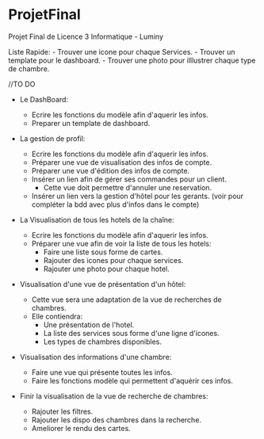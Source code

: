 # ProjetFinal
Projet Final de Licence 3 Informatique - Luminy

Liste Rapide:
    - Trouver une icone pour chaque Services.
    - Trouver un template pour le dashboard.
    - Trouver une photo pour illlustrer chaque type de chambre.

//TO DO

* Le DashBoard:
    - Ecrire les fonctions du modèle afin d'aquerir les infos.
    - Preparer un template de dashboard.

* La gestion de profil:
    - Ecrire les fonctions du modèle afin d'aquerir les infos.
    - Préparer une vue de visualisation des infos de compte.
    - Préparer une vue d'édition des infos de compte.
    - Insérer un lien afin de gérer ses commandes pour un client.
        - Cette vue doit permettre d'annuler une reservation.
    - Insérer un lien vers la gestion d'hôtel pour les gerants.
    (voir pour compléter la bdd avec plus d'infos dans le compte)

* La Visualisation de tous les hotels de la chaîne:
    - Ecrire les fonctions du modèle afin d'aquerir les infos.
    - Préparer une vue afin de voir la liste de tous les hotels:
      - Faire une liste sous forme de cartes.
      - Rajouter des icones pour chaque services.
      - Rajouter une photo pour chaque hotel.

* Visualisation d'une vue de présentation d'un hôtel:
    - Cette vue sera une adaptation de la vue de recherches de chambres.
    - Elle contiendra:
      - Une présentation de l'hotel.
      - La liste des services sous forme d'une ligne d'icones.
      - Les types de chambres disponibles.

* Visualisation des informations d'une chambre:
    - Faire une vue qui présente toutes les infos.
    - Faire les fonctions modèle qui permettent d'aquérir ces infos.

* Finir la visualisation de la vue de recherche de chambres:
    - Rajouter les filtres.
    - Rajouter les dispo des chambres dans la recherche.
    - Ameliorer le rendu des cartes.
